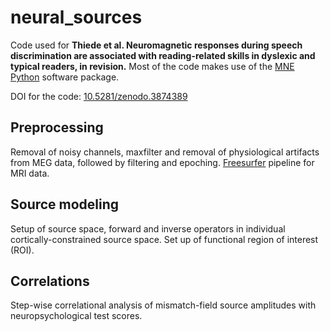 # neural_sources

Code used for **Thiede et al. Neuromagnetic responses during speech discrimination are associated with reading-related skills in dyslexic and typical readers, in revision.** Most of the code makes use of the [MNE Python](https://github.com/mne-tools/mne-python) software package.

DOI for the code: [10.5281/zenodo.3874389](https://doi.org/10.5281/zenodo.3874389)

## Preprocessing

Removal of noisy channels, maxfilter and removal of physiological artifacts from MEG data, followed by filtering and epoching. [Freesurfer](https://surfer.nmr.mgh.harvard.edu/) pipeline for MRI data.

## Source modeling

Setup of source space, forward and inverse operators in individual cortically-constrained source space. Set up of functional region of interest (ROI).

## Correlations

Step-wise correlational analysis of mismatch-field source amplitudes with neuropsychological test scores.
